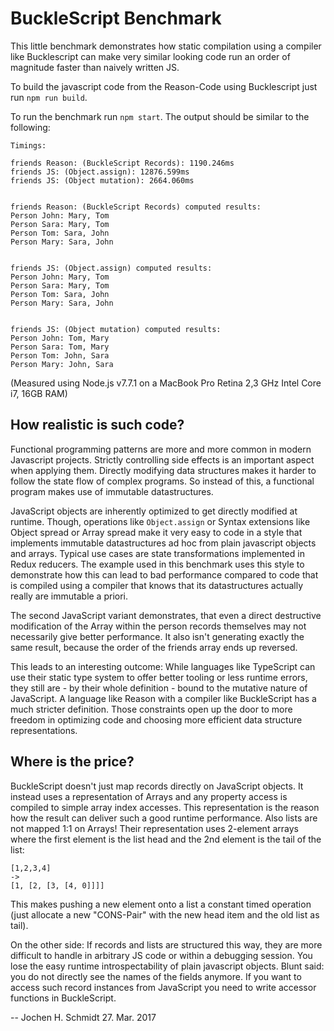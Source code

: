 # BuckleScript Benchmark

This little benchmark demonstrates how static compilation using a compiler like Bucklescript can make very similar looking code run an order of magnitude faster than naively written JS.

To build the javascript code from the Reason-Code using Bucklescript just run `npm run build`.

To run the benchmark run `npm start`. The output should be similar to the following:

```
Timings:

friends Reason: (BuckleScript Records): 1190.246ms
friends JS: (Object.assign): 12876.599ms
friends JS: (Object mutation): 2664.060ms


friends Reason: (BuckleScript Records) computed results:
Person John: Mary, Tom
Person Sara: Mary, Tom
Person Tom: Sara, John
Person Mary: Sara, John


friends JS: (Object.assign) computed results:
Person John: Mary, Tom
Person Sara: Mary, Tom
Person Tom: Sara, John
Person Mary: Sara, John


friends JS: (Object mutation) computed results:
Person John: Tom, Mary
Person Sara: Tom, Mary
Person Tom: John, Sara
Person Mary: John, Sara

```
(Measured using Node.js v7.7.1 on a MacBook Pro Retina 2,3 GHz Intel Core i7, 16GB RAM)

## How realistic is such code?

Functional programming patterns are more and more common in modern Javascript projects. Strictly controlling side effects is an important aspect when applying them. Directly modifying data structures makes it harder to follow the state flow of complex programs. So instead of this, a functional program makes use of immutable datastructures.

JavaScript objects are inherently optimized to get directly modified at runtime. Though, operations like `Object.assign` or Syntax extensions like Object spread or Array spread make it very easy to code in a style that implements immutable datastructures ad hoc from plain javascript objects and arrays. Typical use cases are state transformations implemented in Redux reducers. The example used in this benchmark uses this style to demonstrate how this can lead to bad performance compared to code that is compiled using a compiler that knows that its datastructures actually really are immutable a priori.

The second JavaScript  variant demonstrates, that even a direct destructive modification of the Array within the person records themselves may not necessarily give better performance. It also isn't generating exactly the same result, because the order of the friends array ends up reversed.

This leads to an interesting outcome: While languages like TypeScript
can use their static type system to offer better tooling or less
runtime errors, they still are - by their whole definition -  bound to
the mutative nature of JavaScript. A language like Reason with a
compiler like BuckleScript has a much stricter definition. Those constraints open up the door to more freedom in optimizing code and choosing more efficient data structure representations.

## Where is the price?

BuckleScript doesn't just map records directly on JavaScript objects. It instead  uses a representation of Arrays and any property access is compiled to simple array index accesses. This representation is the reason how the result can deliver such a good runtime performance. Also lists are not mapped 1:1 on Arrays! Their representation uses 2-element arrays where the first element is the list head and the 2nd element is the tail of the list:

```
[1,2,3,4]
->
[1, [2, [3, [4, 0]]]]
```

This makes pushing a new element onto a list a constant timed operation (just allocate a new "CONS-Pair" with the new head item and the old list as tail).

On the other side: If records and lists are structured this way, they are more difficult to handle in arbitrary JS code or within a debugging session. You lose the easy runtime introspectability of plain javascript objects. Blunt said: you do not directly see the names of the fields anymore. If you want to access such record instances from JavaScript you need to write accessor functions in BuckleScript.


--
Jochen H. Schmidt
27. Mar. 2017
